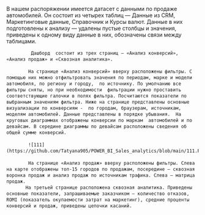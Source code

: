 
   В нашем распоряжении имеется датасет с данными по продаже автомобилей. Он состоит из четырех таблиц — Данные из CRM, Маркетинговые данные, Справочник и Курсы валют. Данные в них подготовлены к анализу — удалены пустые столбцы и значения, приведены к одному виду данные в них, обозначены связи между таблицами.
   
             Дашборд  состоит из трех страниц — «Анализ конверсий», «Анализ продаж» и «Сквозная аналитика». 
             
            На странице «Анализ конверсий» вверху расположены фильтры. С помощью них можно отфильтровать значения по периодам, марке и модели автомобиля, по региону и городу,  по источнику. По умолчанию все фильтры сняты, но при необходимости  фильтрации нужно проставить соответствующие галочки в полях фильтра. Посчитаются показатели по выбранным значениям фильтра. Ниже на странице представлены основные визуализации по конверсиям -  по городам, браузерам, источникам, моделям автомобилей. Данные представлены в порядке убывания.  На круговых диаграммах отображены конверсии по маркам  автомобилей и по девайсам. В середине диаграммы по девайсам расположены сведения об общей сумме конверсий. 

            ![111](https://github.com/Tatyana905/POWER_BI_Sales_analytics/blob/main/111.PNG)

            На странице «Анализ продаж» вверху расположены фильтры. Слева на карте отображены топ-15 городов по продажам, посередине – сквозная воронка продаж и анализ продаж по источникам трафика. Слева – матрица продаж.
           На третьей странице расположена сквозная аналитика. Приведены основные показатели, запрашиваемые заказчиком – количество отказов, ROMI (показатель окупаемости затрат на маркетинг), средние проценты конверсий и продаж, приведены цепочки касаний. 

